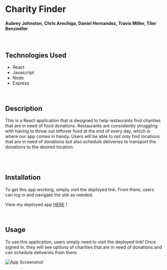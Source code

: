 # Charity Finder
#### Aubrey Johnston, Chris Arechiga, Daniel Hernandez, Travis Miller, Tiler Benzmiller
<br>

## Technologies Used
<ul>
    <li>React</li>
    <li>Javascript</li>
    <li>Node</li>
    <li>Express</li>
</ul>    

<br>

## Description

This is a React application that is designed to help restaurants find charities that are in need of food donations. Restaurants are consistently struggling with having to throw out leftover food at the end of every day, which is where our app comes in handy. Users will be able to not only find locations that are in need of donations but also schedule deliveries to transport the donations to the desired location. 


<br>

<br>

## Installation
To get this app working, simply visit the deployed link. From there, users can log in and navigate the site as needed. 


View my deployed app [HERE](link) !
<br>




<br>

## Usage
To use this application, users simply need to visit the deployed link! Once signed in, they will see options of charities that are in need of donations and can schedule deliveries from there. <br>

![App Screenshot](/src/components/images/readmePhoto.png)


<br>